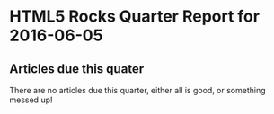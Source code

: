 HTML5 Rocks Quarter Report for 2016-06-05
=========================================

Articles due this quater
------------------------

There are no articles due this quarter, either all is good, or something messed up!

